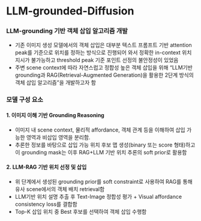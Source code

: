 # LLM-grounded-Diffusion

### LLM-grounding 기반 객체 삽입 알고리즘 개발

- 기존 이미지 생성 모델에서의 객체 삽입은 대부분 텍스트 프롬프트 기반 attention peak를 기준으로 위치를 정하는 방식으로 진행되어 와서 정확한 in-context 위치 지시가 불가능하고 threshold peak 기준 포인트 선정의 불안정성이 있었음
- 주변 scene context에 따라 자연스럽고 정합성 높은 객체 삽입을 위해 “LLM기반 grounding과 RAG(Retrieval-Augmented Generation)을 활용한 2단계 방식의 객체 삽입 알고리즘”을 개발하고자 함



### 모델 구성 요소
	
#### 1. 이미지 이해 기반 Grounding Reasoning
- 이미지 내 scene context, 물리적 affordance, 객체 관계 등을 이해하여 삽입 가능한 영역과 비삽입 영역을 분리함. 
- 추론한 정보를 바탕으로 삽입 가능 위치 후보 맵 생성(binary 또는 score 형태)하고 이 grounding mask는 이후 RAG+LLM 기반 위치 추론의 soft prior로 활용함

#### 2. LLM-RAG 기반 위치 선정 및 삽입
- 위 단계에서 생성된 grounding prior를 soft constraint로 사용하여 RAG를 통해 유사 scene에서의 객체 배치 retrieval함
- LLM기반 위치 설명 추출 후 Text-Image 정합성 평가 + Visual affordance consistency loss를 결합함
- Top-K 삽입 위치 중 Best 후보를 선택하여 객체 삽입 수행함
